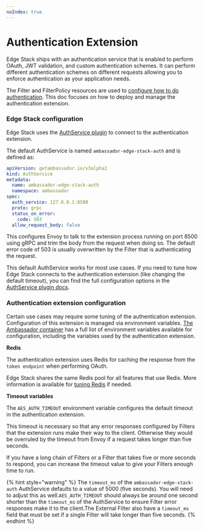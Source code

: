 ```yaml
---
noIndex: true
---
```


# Authentication Extension

Edge Stack ships with an authentication service that is enabled to perform OAuth, JWT validation, and custom authentication schemes. It can perform different authentication schemes on different requests allowing you to enforce authentication as your application needs.

The Filter and FilterPolicy resources are used to [configure how to do authentication](../../technical-reference/filters/using-filters-and-filterpolicies.md). This doc focuses on how to deploy and manage the authentication extension.

### Edge Stack configuration

Edge Stack uses the [AuthService plugin](../../technical-reference/plug-in-services/authentication-service.md) to connect to the authentication extension.

The default AuthService is named `ambassador-edge-stack-auth` and is defined as:

```yaml
apiVersion: getambassador.io/v3alpha1
kind: AuthService
metadata:
  name: ambassador-edge-stack-auth
  namespace: ambassador
spec:
  auth_service: 127.0.0.1:8500
  proto: grpc
  status_on_error:
    code: 503
  allow_request_body: false
```

This configures Envoy to talk to the extension process running on port 8500 using gRPC and trim the body from the request when doing so. The default error code of 503 is usually overwritten by the Filter that is authenticating the request.

This default AuthService works for most use cases. If you need to tune how Edge Stack connects to the authentication extension (like changing the default timeout), you can find the full configuration options in the [AuthService plugin docs](../../technical-reference/plug-in-services/authentication-service.md).

### Authentication extension configuration

Certain use cases may require some tuning of the authentication extension. Configuration of this extension is managed via environment variables. [The Ambassador container](../deployment/ambassador-edge-stack-environment-variables-and-ports.md) has a full list of environment variables available for configuration, including the variables used by the authentication extension.

**Redis**

The authentication extension uses Redis for caching the response from the `token endpoint` when performing OAuth.

Edge Stack shares the same Redis pool for all features that use Redis. More information is available for [tuning Redis](../deployment/ambassador-edge-stack-and-redis.md) if needed.

**Timeout variables**

The `AES_AUTH_TIMEOUT` environment variable configures the default timeout in the authentication extension.

This timeout is necessary so that any error responses configured by Filters that the extension runs make their way to the client. Otherwise they would be overruled by the timeout from Envoy if a request takes longer than five seconds.

If you have a long chain of Filters or a Filter that takes five or more seconds to respond, you can increase the timeout value to give your Filters enough time to run.

{% hint style="warning" %}
The `timeout_ms` of the `ambassador-edge-stack-auth` AuthService defaults to a value of 5000 (five seconds). You will need to adjust this as well.`AES_AUTH_TIMEOUT` should always be around one second shorter than the `timeout_ms` of the AuthService to ensure Filter error responses make it to the client.The External Filter also have a `timeout_ms` field that must be set if a single Filter will take longer than five seconds.
{% endhint %}
